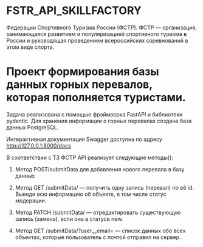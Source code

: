 # FSTR_API_SKILLFACTORY
Федерации Спортивного Туризма России (ФСТР). ФСТР — организация, занимающаяся развитием и популяризацией спортивного 
туризма в России и руководящая проведением всероссийских соревнований в этом виде спорта.
# Проект формирования базы данных горных перевалов, которая пополняется туристами.

Задача реализована с помощью фрэймворка FastAPI и библиотеки pydantic. Для хранения информации о горных перевалах 
создана база данных PostgreSQL.

Интерактивная документация Swagger доступна по адресу http://127.0.0.1:8000/docs

В соответствии с ТЗ ФСТР API реализует следующие методы():

1. Метод POST/submitData для добавления нового перевала в базу данных


2. Метод GET /submitData/<id> — получить одну запись (перевал) по её id. Выведи всю информацию об объекте, 
   в том числе статус модерации.


3. Метод PATCH /submitData/<id> — отредактировать существующую запись (замена), если она в статусе new.
   

4. Метод GET /submitData/?user__email=<email> — список данных обо всех объектах, 
   которые пользователь с почтой <email> отправил на сервер.
